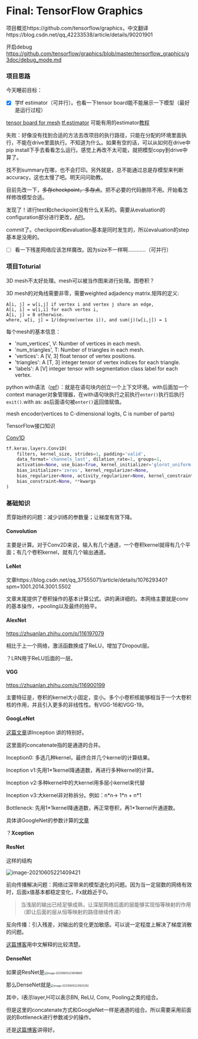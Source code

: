 # Final: TensorFlow Graphics

项目概览https://github.com/tensorflow/graphics，中文翻译https://blog.csdn.net/qq_42233538/article/details/90201901

开启debug https://github.com/tensorflow/graphics/blob/master/tensorflow_graphics/g3doc/debug_mode.md

### 项目思路

今天睡前目标：

- [x] 学tf estimator（可并行）。也看一下tensor board能不能展示一下模型（最好是运行过程）

[tensor board for mesh](https://www.tensorflow.org/graphics/tensorboard) [tf.estimator](https://tensorflow.google.cn/api_docs/python/tf/estimator/Estimator?hl=zh-cn) 可能有用的estimator[教程](https://www.cnblogs.com/marsggbo/p/11232897.html)

失败：好像没有找到合适的方法去改项目的执行路径，只能在分配的环境里面执行，不能在drive里面执行。不知道为什么。如果有空的话，可以从如何在drive中pip install下手去看看怎么运行。感觉上再改不太可能，就把模型copy到drive中算了。

找不到summary在哪，也不会打印。另外就是，总不能通过总是存模型来判断accuracy，这也太慢了吧。明天问问助教。

目前先改一下，~~多存checkpoint，多存点~~。把不必要的代码删除不用。开始看怎样修改模型合适。

发现了！进行test和checkpoint没有什么关系的。需要从evaluation的configuration部分进行更改，[API](https://tensorflow.google.cn/api_docs/python/tf/estimator/EvalSpec?hl=zh-cn)。

commit了。checkpoint和evaluation基本是同时发生的，所以evaluation的step基本是没用的。

- [ ] 看一下残差网络应该怎样魔改。因为size不一样啊…………（可并行）

### 项目Toturial

3D mesh不太好处理。mesh可以被当作图来进行处理。图卷积？

3D mesh的对角线需要非零，需要weighted adjadency matrix.矩阵的定义:

```
A[i, j] = w[i,j] if vertex i and vertex j share an edge,
A[i, i] = w[i,i] for each vertex i,
A[i, j] = 0 otherwise.
where, w[i, j] = 1/(degree(vertex i)), and sum(j)(w[i,j]) = 1
```

每个mesh的基本信息：

*   'num_vertices', V: Number of vertices in each mesh.
*   'num_triangles', T: Number of triangles in each mesh.
*   'vertices': A [V, 3] float tensor of vertex positions.
*   'triangles': A [T, 3] integer tensor of vertex indices for each triangle.
*   'labels': A [V] integer tensor with segmentation class label for each
    vertex.

python with语法（[ref](https://blog.csdn.net/jiaoyangwm/article/details/79243756)）：就是在语句块内创立一个上下文环境。with后面加一个context manager对象管理器，在with语句块执行之前执行`enter()`执行后执行`exit()`.with as: as后面语句被`enter()`返回值赋值。

mesh encoder(vertices to C-dimensional logits, C is number of parts)

TensorFlow接口知识

[Conv1D](https://tensorflow.google.cn/api_docs/python/tf/keras/layers/Conv1D?hl=zh-cn)

```python
tf.keras.layers.Conv1D(
    filters, kernel_size, strides=1, padding='valid',
    data_format='channels_last', dilation_rate=1, groups=1,
    activation=None, use_bias=True, kernel_initializer='glorot_uniform',
    bias_initializer='zeros', kernel_regularizer=None,
    bias_regularizer=None, activity_regularizer=None, kernel_constraint=None,
    bias_constraint=None, **kwargs
)
```

### 基础知识

贯穿始终的问题：减少训练的参数量；让梯度有效下降。

#### Convolution

主要是计算。对于Conv2D来说，输入有几个通道，一个卷积kernel就得有几个平面；有几个卷积kernel，就有几个输出通道。

#### LeNet

文章https://blog.csdn.net/qq_37555071/article/details/107629340?spm=1001.2014.3001.5502 

文章末尾提供了卷积操作的基本计算公式。讲的满详细的。本网络主要就是conv的基本操作，+pooling以及最终的拍平。

#### AlexNet

https://zhuanlan.zhihu.com/p/116197079

相比于上一个网络，激活函数换成了ReLU，增加了Dropout层。

？LRN用于ReLU后面的一层。

#### VGG

https://zhuanlan.zhihu.com/p/116900199

主要特征是，卷积的kernel大小固定，变小。多个小卷积核能够相当于一个大卷积核的作用，并且引入更多的非线性性。有VGG-16和VGG-19。

#### GoogLeNet

[这篇文章](https://blog.csdn.net/qq_37555071/article/details/107835402?spm=1001.2014.3001.5502)讲Inception 讲的特别好。

这里面的concatenate指的是通道的合并。

Inception0: 多选几种kernel，最终合并几个kernel的计算结果。

Inception v1:先用1*1kernel降通道数，再进行多种kernel的计算。

Inception v2:多种kernel中的大kernel用多层小kernel来代替

Inception v3:大kernel非对称拆分。例如：n\*n-> 1\*n + n\*1

Bottleneck: 先用1\*1kernel降通道数，再正常卷积，再1\*1kernel升通道数。

具体讲GoogleNet的参数计算的[文章](https://blog.csdn.net/qq_37555071/article/details/108214680)

？**Xception**

#### ResNet

这样的结构

![image-20210605221409421](F:\term6\GPU\CS473\tfgraphics\log.assets\image-20210605221409421.png)

前向传播解决问题：网络过深带来的模型退化的问题。因为当一定层数的网络有效时，后面x值基本都稳定变化，Fx就趋近于0。

> 当浅层的输出已经足够成熟，让深层网络后面的层能够实现恒等映射的作用（即让后面的层从恒等映射的路径继续传递）

反向传播：引入残差，对输出的变化更加敏感。可以说一定程度上解决了梯度消散的问题。

[这篇博客](https://blog.csdn.net/qq_37555071/article/details/108258862?spm=1001.2014.3001.5502)用中文解释的比较清楚。

#### DenseNet

如果说ResNet是<img src="F:\term6\GPU\CS473\tfgraphics\log.assets\image-20210605223859665.png" alt="image-20210605223859665" style="zoom:50%;" />

那么DenseNet就是<img src="F:\term6\GPU\CS473\tfgraphics\log.assets\image-20210605223925292.png" alt="image-20210605223925292" style="zoom:50%;" />

其中，l表示layer,H可以表示BN, ReLU, Conv, Pooling之类的组合。

但是这里的concatenate方式和GoogleNet一样是通道的组合。所以需要采用前面说的Bottleneck进行参数减少的操作。

还是[这篇博客](https://blog.csdn.net/qq_37555071/article/details/108377880?spm=1001.2014.3001.5502)讲得好。

